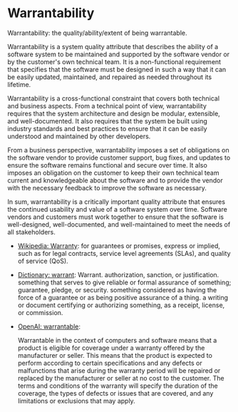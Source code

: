 # Warrantability

Warrantability: the quality/ability/extent of being warrantable.

<div data-chatgpt-prompt="explain warrantability (system quality attribute, cross-functional constraint, non-functional requirement)">Warrantability is a system quality attribute that describes the ability of a software system to be maintained and supported by the software vendor or by the customer's own technical team. It is a non-functional requirement that specifies that the software must be designed in such a way that it can be easily updated, maintained, and repaired as needed throughout its lifetime.

Warrantability is a cross-functional constraint that covers both technical and business aspects. From a technical point of view, warrantability requires that the system architecture and design be modular, extensible, and well-documented. It also requires that the system be built using industry standards and best practices to ensure that it can be easily understood and maintained by other developers.

From a business perspective, warrantability imposes a set of obligations on the software vendor to provide customer support, bug fixes, and updates to ensure the software remains functional and secure over time. It also imposes an obligation on the customer to keep their own technical team current and knowledgeable about the software and to provide the vendor with the necessary feedback to improve the software as necessary.

In sum, warrantability is a critically important quality attribute that ensures the continued usability and value of a software system over time. Software vendors and customers must work together to ensure that the software is well-designed, well-documented, and well-maintained to meet the needs of all stakeholders.</div>

* [Wikipedia: Warranty](https://wikipedia.org/wiki/Warranty): for guarantees or promises, express or implied, such as for legal contracts, service level agreements (SLAs), and quality of service (QoS).
 
* [Dictionary: warrant](https://www.dictionary.com/browse/warrant): Warrant. authorization, sanction, or justification.
something that serves to give reliable or formal assurance of something; guarantee, pledge, or security.
something considered as having the force of a guarantee or as being positive assurance of a thing. a writing or document certifying or authorizing something, as a receipt, license, or commission.

* [OpenAI: warrantable](https:://openai.com): <div data-chatgpt-prompt="define warrantable (computers and software)">Warrantable in the context of computers and software means that a product is eligible for coverage under a warranty offered by the manufacturer or seller. This means that the product is expected to perform according to certain specifications and any defects or malfunctions that arise during the warranty period will be repaired or replaced by the manufacturer or seller at no cost to the customer. The terms and conditions of the warranty will specify the duration of the coverage, the types of defects or issues that are covered, and any limitations or exclusions that may apply.</div>
